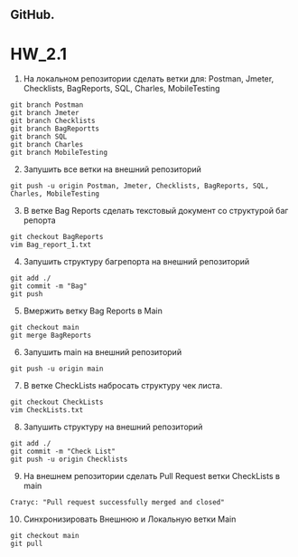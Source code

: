 ## GitHub.
# HW_2.1

1. На локальном репозитории сделать ветки для:
Postman, Jmeter, Checklists, BagReports, SQL, Charles, MobileTesting

```
git branch Postman
git branch Jmeter
git branch Checklists
git branch BagReportts
git branch SQL
git branch Charles
git branch MobileTesting
```
2. Запушить все ветки на внешний репозиторий
```
git push -u origin Postman, Jmeter, Checklists, BagReports, SQL, Charles, MobileTesting
```
3. В ветке Bag Reports сделать текстовый документ со структурой баг репорта
```
git checkout BagReports
vim Bag_report_1.txt
```
4. Запушить структуру багрепорта на внешний репозиторий
```
git add ./
git commit -m "Bag"
git push
```
5. Вмержить ветку Bag Reports в Main
```
git checkout main
git merge BagReports
```
6.  Запушить main на внешний репозиторий
```
git push -u origin main
```
7. В ветке CheckLists набросать структуру чек листа.
```
git checkout CheckLists
vim CheckLists.txt
```
8. Запушить структуру на внешний репозиторий
```
git add ./
git commit -m "Check List"
git push -u origin Checklists
```
9. На внешнем репозитории сделать Pull Request ветки CheckLists в main
```
Статус: "Pull request successfully merged and closed"
```
10. Синхронизировать Внешнюю и Локальную ветки Main
```
git checkout main
git pull
```

